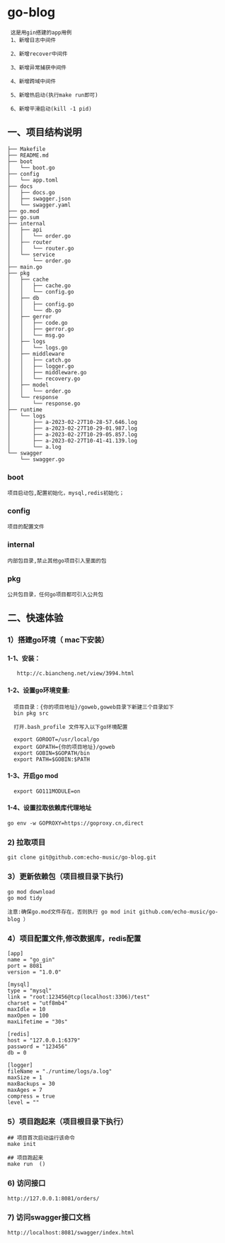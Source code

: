 # go-blog

```
 这是用gin搭建的app用例
 1、新增日志中间件
 
 2、新增recover中间件
 
 3、新增异常捕获中间件
 
 4、新增跨域中间件
 
 5、新增热启动(执行make run即可)
 
 6、新增平滑启动(kill -1 pid)

```

## 一、项目结构说明

```
├── Makefile
├── README.md
├── boot
│   └── boot.go
├── config
│   └── app.toml
├── docs
│   ├── docs.go
│   ├── swagger.json
│   └── swagger.yaml
├── go.mod
├── go.sum
├── internal
│   ├── api
│   │   └── order.go
│   ├── router
│   │   └── router.go
│   └── service
│       └── order.go
├── main.go
├── pkg
│   ├── cache
│   │   ├── cache.go
│   │   └── config.go
│   ├── db
│   │   ├── config.go
│   │   └── db.go
│   ├── gerror
│   │   ├── code.go
│   │   ├── gerror.go
│   │   └── msg.go
│   ├── logs
│   │   └── logs.go
│   ├── middleware
│   │   ├── catch.go
│   │   ├── logger.go
│   │   ├── middleware.go
│   │   └── recovery.go
│   ├── model
│   │   └── order.go
│   └── response
│       └── response.go
├── runtime
│   └── logs
│       ├── a-2023-02-27T10-28-57.646.log
│       ├── a-2023-02-27T10-29-01.987.log
│       ├── a-2023-02-27T10-29-05.857.log
│       ├── a-2023-02-27T10-41-41.139.log
│       └── a.log
└── swagger
    └── swagger.go

```

### boot

```
项目启动包,配置初始化，mysql,redis初始化；
```

### config

```
项目的配置文件
```

### internal

```
内部包目录,禁止其他go项目引入里面的包
```

### pkg

```
公共包目录，任何go项目都可引入公共包
```

## 二、快速体验

### 1）搭建go环境（ mac下安装）

#### 1-1、安装：

```
   http://c.biancheng.net/view/3994.html
``` 

#### 1-2、设置go环境变量:

```
  项目目录：{你的项目地址}/goweb,goweb目录下新建三个目录如下
  bin pkg src
  
  打开.bash_profile 文件写入以下go环境配置
 
  export GOROOT=/usr/local/go
  export GOPATH={你的项目地址}/goweb
  export GOBIN=$GOPATH/bin
  export PATH=$GOBIN:$PATH
``` 

#### 1-3、开启go mod

```
  export GO111MODULE=on
```

#### 1-4、设置拉取依赖库代理地址

```
go env -w GOPROXY=https://goproxy.cn,direct
```


### 2) 拉取项目

```
git clone git@github.com:echo-music/go-blog.git
```

### 3）更新依赖包（项目根目录下执行)

```
go mod download
go mod tidy

注意:确保go.mod文件存在，否则执行 go mod init github.com/echo-music/go-blog ）

```

### 4）项目配置文件,修改数据库，redis配置

```
[app]
name = "go_gin"
port = 8081
version = "1.0.0"

[mysql]
type = "mysql"
link = "root:123456@tcp(localhost:3306)/test"
charset = "utf8mb4"
maxIdle = 10
maxOpen = 100
maxLifetime = "30s"

[redis]
host = "127.0.0.1:6379"
password = "123456"
db = 0

[logger]
fileName = "./runtime/logs/a.log"
maxSize = 1
maxBackups = 30
maxAges = 7
compress = true
level = ""
```

### 5）项目跑起来（项目根目录下执行）

```
## 项目首次启动运行该命令
make init

## 项目跑起来
make run  ()
```

### 6) 访问接口

```
http://127.0.0.1:8081/orders/
```

### 7) 访问swagger接口文档

```
http://localhost:8081/swagger/index.html
```